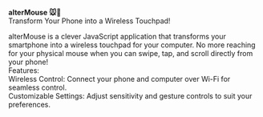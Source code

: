 <Strong> alterMouse 🐭📱</Strong><br>
Transform Your Phone into a Wireless Touchpad!<br>

alterMouse is a clever JavaScript application that transforms your smartphone into a wireless touchpad for your computer. No more reaching for your physical mouse when you can swipe, tap, and scroll directly from your phone!<br>
Features:<br>
Wireless Control: Connect your phone and computer over Wi-Fi for seamless control.<br>
Customizable Settings: Adjust sensitivity and gesture controls to suit your preferences.<br>
